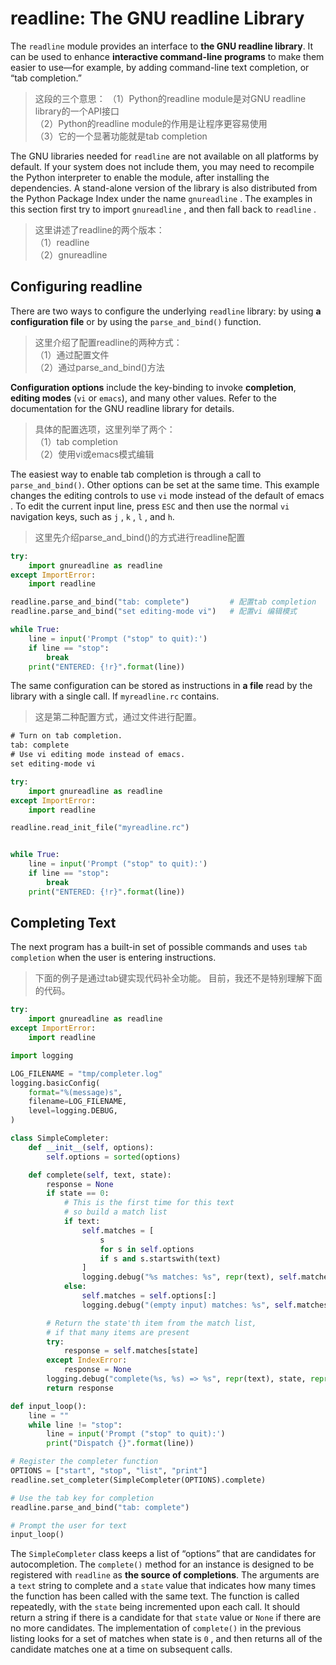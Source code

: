 # readline: The GNU readline Library

The `readline` module provides an interface to **the GNU readline library**. It can be used to enhance **interactive command-line programs** to make them easier to use—for example, by adding command-line text completion, or “tab completion.”

> 这段的三个意思：
> （1）Python的readline module是对GNU readline library的一个API接口  
> （2）Python的readline module的作用是让程序更容易使用  
> （3）它的一个显著功能就是tab completion

The GNU libraries needed for `readline` are not available on all platforms by default. If your system does not include them, you may need to recompile the Python interpreter to enable the module, after installing the dependencies. A stand-alone version of the library is also distributed from the Python Package Index under the name `gnureadline` . The examples in this section first try to import `gnureadline` , and then fall back to `readline` .

> 这里讲述了readline的两个版本：  
> （1）readline  
> （2）gnureadline

## Configuring readline

There are two ways to configure the underlying `readline` library: by using **a configuration file** or by using the `parse_and_bind()` function. 

> 这里介绍了配置readline的两种方式：  
> （1）通过配置文件  
> （2）通过parse_and_bind()方法

**Configuration options** include the key-binding to invoke **completion**, **editing modes** (`vi` or `emacs`), and many other values. Refer to the documentation for the GNU readline library for details.

> 具体的配置选项，这里列举了两个：  
> （1）tab completion  
> （2）使用vi或emacs模式编辑  

The easiest way to enable tab completion is through a call to `parse_and_bind()`. Other options can be set at the same time. This example changes the editing controls to use `vi` mode instead of the default of emacs . To edit the current input line, press `ESC` and then use the normal `vi` navigation keys, such as `j` , `k` , `l` , and `h`.

> 这里先介绍parse_and_bind()的方式进行readline配置

```python
try:
    import gnureadline as readline
except ImportError:
    import readline

readline.parse_and_bind("tab: complete")         # 配置tab completion
readline.parse_and_bind("set editing-mode vi")   # 配置vi 编辑模式

while True:
    line = input('Prompt ("stop" to quit):')
    if line == "stop":
        break
    print("ENTERED: {!r}".format(line))

```

The same configuration can be stored as instructions in **a file** read by the library with a single call. If `myreadline.rc` contains.

> 这是第二种配置方式，通过文件进行配置。

```txt
# Turn on tab completion.
tab: complete
# Use vi editing mode instead of emacs.
set editing-mode vi
```

```python
try:
    import gnureadline as readline
except ImportError:
    import readline

readline.read_init_file("myreadline.rc")


while True:
    line = input('Prompt ("stop" to quit):')
    if line == "stop":
        break
    print("ENTERED: {!r}".format(line))

```

## Completing Text

The next program has a built-in set of possible commands and uses `tab completion` when the user is entering instructions.

> 下面的例子是通过tab键实现代码补全功能。
> 目前，我还不是特别理解下面的代码。

```python
try:
    import gnureadline as readline
except ImportError:
    import readline

import logging

LOG_FILENAME = "tmp/completer.log"
logging.basicConfig(
    format="%(message)s",
    filename=LOG_FILENAME,
    level=logging.DEBUG,
)

class SimpleCompleter:
    def __init__(self, options):
        self.options = sorted(options)

    def complete(self, text, state):
        response = None
        if state == 0:
            # This is the first time for this text
            # so build a match list
            if text:
                self.matches = [
                    s
                    for s in self.options
                    if s and s.startswith(text)
                ]
                logging.debug("%s matches: %s", repr(text), self.matches)
            else:
                self.matches = self.options[:]
                logging.debug("(empty input) matches: %s", self.matches)

        # Return the state'th item from the match list,
        # if that many items are present
        try:
            response = self.matches[state]
        except IndexError:
            response = None
        logging.debug("complete(%s, %s) => %s", repr(text), state, repr(response))
        return response

def input_loop():
    line = ""
    while line != "stop":
        line = input('Prompt ("stop" to quit):')
        print("Dispatch {}".format(line))

# Register the completer function
OPTIONS = ["start", "stop", "list", "print"]
readline.set_completer(SimpleCompleter(OPTIONS).complete)

# Use the tab key for completion
readline.parse_and_bind("tab: complete")

# Prompt the user for text
input_loop()

```

The `SimpleCompleter` class keeps a list of “options” that are candidates for autocompletion. The `complete()` method for an instance is designed to be registered with `readline` as **the source of completions**. The arguments are a `text` string to complete and a `state` value that indicates how many times the function has been called with the same text. The function is called repeatedly, with the `state` being incremented upon each call. It should return a string if there is a candidate for that `state` value or `None` if there are no more candidates. The implementation of `complete()` in the previous listing looks for a set of matches when state is `0` , and then returns all of the candidate matches one at a time on subsequent calls.

